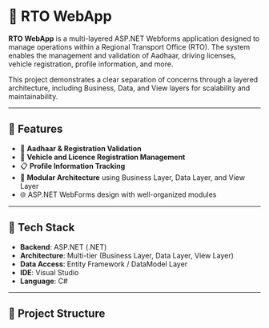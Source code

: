# 🚗 RTO WebApp

**RTO WebApp** is a multi-layered ASP.NET Webforms application designed to manage operations within a Regional Transport Office (RTO). The system enables the management and validation of Aadhaar, driving licenses, vehicle registration, profile information, and more.

This project demonstrates a clear separation of concerns through a layered architecture, including Business, Data, and View layers for scalability and maintainability.

---

## 🧭 Features

- 🔐 **Aadhaar & Registration Validation**
- 🚙 **Vehicle and Licence Registration Management**
- 📋 **Profile Information Tracking**
- 🏢 **Modular Architecture** using Business Layer, Data Layer, and View Layer
- 🌐 ASP.NET WebForms design with well-organized modules

---

## 🧰 Tech Stack

- **Backend**: ASP.NET  (.NET)
- **Architecture**: Multi-tier (Business Layer, Data Layer, View Layer)
- **Data Access**: Entity Framework / DataModel Layer
- **IDE**: Visual Studio
- **Language**: C#

---

## 📂 Project Structure

